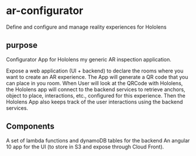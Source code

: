 # ar-configurator
Define and configure and manage reality experiences for Hololens
## purpose
Configurator App for Hololens my generic AR inspection application.

Expose a web application (UI + backend) to declare the rooms where you want to create an AR experience.
The App will generate a QR code that you can place in you room.
When User will look at the QRCode with Hololens, the Hololens app will connect to the backend services to retrieve anchors, object to place, interactions, etc.,  configured for this experience. Then the Hololens App also keeps track of the user interactions using the backend services.

## Components
A set of lambda functions and dynamoDB tables for the backend
An angular 10 app for the UI (to store in S3 and expose through Cloud Front).

 
